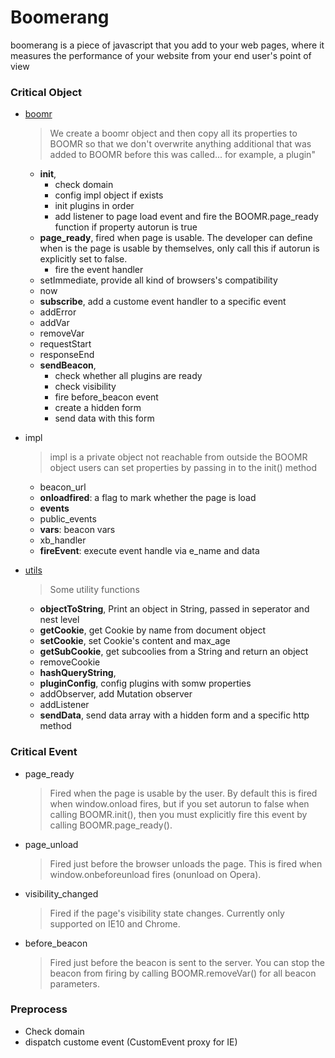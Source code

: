 # Boomerang

boomerang is a piece of javascript that you add to your web pages, where it measures the performance of your website from your end user's point of view

### Critical Object 
- [boomr]     
    >We create a boomr object and then copy all its properties to BOOMR so that
we don't overwrite anything additional that was added to BOOMR before this was called... for example, a plugin"

    - **init**,
        * check domain
        * config impl object if exists
        * init plugins in order
        * add listener to page load event and fire the BOOMR.page_ready function if property autorun is true
    - **page_ready**, fired when page is usable. The developer can define when is the page is usable by themselves, only call this if autorun is explicitly set to false.
        * fire the event handler
    - setImmediate, provide all kind of browsers's compatibility
    - now
    - **subscribe**, add a custome event handler to a specific event
    - addError
    - addVar
    - removeVar
    - requestStart
    - responseEnd
    - **sendBeacon**,
        * check  whether all plugins are ready
        * check visibility
        * fire before_beacon event
        * create a hidden form
        * send data with this form
- impl
    >impl is a private object not reachable from outside the BOOMR object users can set properties by passing in to the init() method

    - beacon_url
    - **onloadfired**: a flag to mark whether the page is load
    - **events**
    - public_events
    - **vars**: beacon vars
    - xb_handler
    - **fireEvent**: execute event handle via e_name and data
      
- [utils]
    >Some utility functions
    
    - **objectToString**,   Print an object in String, passed in seperator and nest level
    - **getCookie**, get Cookie by name from document object
    - **setCookie**, set Cookie's content and max_age 
    - **getSubCookie**, get subcoolies from a String and return an object
    - removeCookie
    - **hashQueryString**, 
    - **pluginConfig**, config plugins with somw properties
    - addObserver, add Mutation observer
    - addListener
    - **sendData**, send data array with a hidden form and a specific http method

### Critical Event
- page_ready
    >Fired when the page is usable by the user. By default this is fired when window.onload fires, but if you set autorun to false when calling BOOMR.init(), then you must explicitly fire this event by calling BOOMR.page_ready().
- page_unload
    >Fired just before the browser unloads the page. This is fired when window.onbeforeunload fires (onunload on Opera).
- visibility_changed
    >Fired if the page's visibility state changes. Currently only supported on IE10 and Chrome.
- before_beacon
    >Fired just before the beacon is sent to the server. You can stop the beacon from firing by calling BOOMR.removeVar() for all beacon parameters.
 
### Preprocess 
  - Check domain
  - dispatch custome event (CustomEvent proxy for IE)





[//]: # (These are reference links used in the body of this note and get stripped out when the markdown processor does its job. There is no need to format nicely because it shouldn't be seen. Thanks SO - http://stackoverflow.com/questions/4823468/store-comments-in-markdown-syntax)

   [utils]: http://www.lognormal.com/boomerang/doc/api/BOOMR.utils.html
   [boomr]: http://www.lognormal.com/boomerang/doc/api/BOOMR.html
  



